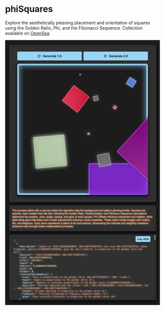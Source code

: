# phiSquares

Explore the aesthetically pleasing placement and orientation of squares using the Golden Ratio, Phi, and the Fibonacci Sequence. Collection available on [OpenSea](https://opensea.io/collection/phisquares). 

[![phiSquares](phiSquares_Screenshot.png)](https://opensea.io/collection/phisquares)
